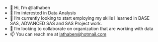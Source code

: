 - 👋 Hi, I’m @lathaben
- 👀 I’m interested in Data Analysis
- 🌱 I’m currently looking to start employing my skills I learned in BASE SAS, ADVANCED SAS and SAS Project work.
- 💞️ I’m looking to collaborate on organization that are working with data
- 📫 You can reach me at lathaben@hotmail.com

<!---
lathaben/lathaben is a ✨ special ✨ repository because its `README.md` (this file) appears on your GitHub profile.
You can click the Preview link to take a look at your changes.
--->

